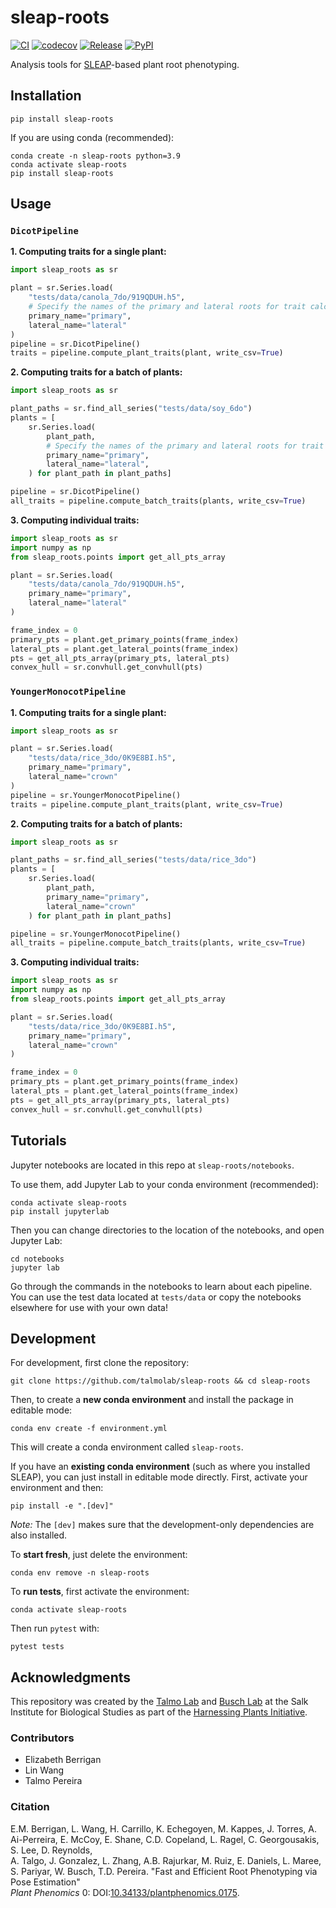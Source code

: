 # sleap-roots

[![CI](https://github.com/talmolab/sleap-roots/actions/workflows/ci.yml/badge.svg)](https://github.com/talmolab/sleap-roots/actions/workflows/ci.yml)
[![codecov](https://codecov.io/gh/talmolab/sleap-roots/branch/main/graph/badge.svg)](https://codecov.io/gh/talmolab/sleap-roots)
[![Release](https://img.shields.io/github/v/release/talmolab/sleap-roots?label=Latest)](https://github.com/talmolab/sleap-roots/releases/)
[![PyPI](https://img.shields.io/pypi/v/sleap-roots?label=PyPI)](https://pypi.org/project/sleap-roots)

Analysis tools for [SLEAP](https://sleap.ai)-based plant root phenotyping.

## Installation
```
pip install sleap-roots
```

If you are using conda (recommended):
```
conda create -n sleap-roots python=3.9
conda activate sleap-roots
pip install sleap-roots
```

## Usage

### `DicotPipeline`

**1. Computing traits for a single plant:**

```py
import sleap_roots as sr

plant = sr.Series.load(
    "tests/data/canola_7do/919QDUH.h5",
    # Specify the names of the primary and lateral roots for trait calculation
    primary_name="primary",
    lateral_name="lateral"
)
pipeline = sr.DicotPipeline()
traits = pipeline.compute_plant_traits(plant, write_csv=True)
```

**2. Computing traits for a batch of plants:**

```py
import sleap_roots as sr

plant_paths = sr.find_all_series("tests/data/soy_6do")
plants = [
    sr.Series.load(
        plant_path,
        # Specify the names of the primary and lateral roots for trait calculation
        primary_name="primary",
        lateral_name="lateral",
    ) for plant_path in plant_paths]

pipeline = sr.DicotPipeline()
all_traits = pipeline.compute_batch_traits(plants, write_csv=True)
```

**3. Computing individual traits:**

```py
import sleap_roots as sr
import numpy as np
from sleap_roots.points import get_all_pts_array

plant = sr.Series.load(
    "tests/data/canola_7do/919QDUH.h5",
    primary_name="primary",
    lateral_name="lateral"
)

frame_index = 0
primary_pts = plant.get_primary_points(frame_index)
lateral_pts = plant.get_lateral_points(frame_index)
pts = get_all_pts_array(primary_pts, lateral_pts)
convex_hull = sr.convhull.get_convhull(pts)
```

### `YoungerMonocotPipeline`

**1. Computing traits for a single plant:**

```py
import sleap_roots as sr

plant = sr.Series.load(
    "tests/data/rice_3do/0K9E8BI.h5",
    primary_name="primary",
    lateral_name="crown"
)
pipeline = sr.YoungerMonocotPipeline()
traits = pipeline.compute_plant_traits(plant, write_csv=True)
```

**2. Computing traits for a batch of plants:**

```py
import sleap_roots as sr

plant_paths = sr.find_all_series("tests/data/rice_3do")
plants = [
    sr.Series.load(
        plant_path,
        primary_name="primary",
        lateral_name="crown"
    ) for plant_path in plant_paths]

pipeline = sr.YoungerMonocotPipeline()
all_traits = pipeline.compute_batch_traits(plants, write_csv=True)
```

**3. Computing individual traits:**

```py
import sleap_roots as sr
import numpy as np
from sleap_roots.points import get_all_pts_array

plant = sr.Series.load(
    "tests/data/rice_3do/0K9E8BI.h5",
    primary_name="primary",
    lateral_name="crown"
)

frame_index = 0
primary_pts = plant.get_primary_points(frame_index)
lateral_pts = plant.get_lateral_points(frame_index)
pts = get_all_pts_array(primary_pts, lateral_pts)
convex_hull = sr.convhull.get_convhull(pts)
```

## Tutorials
Jupyter notebooks are located in this repo at `sleap-roots/notebooks`.

To use them, add Jupyter Lab to your conda environment (recommended):

```
conda activate sleap-roots
pip install jupyterlab
```

Then you can change directories to the location of the notebooks, and open Jupyter Lab:

```
cd notebooks
jupyter lab
```

Go through the commands in the notebooks to learn about each pipeline. 
You can use the test data located at `tests/data` or copy the notebooks elsewhere for use with your own data!


## Development
For development, first clone the repository:
```
git clone https://github.com/talmolab/sleap-roots && cd sleap-roots
```

Then, to create a **new conda environment** and install the package in editable mode:
```
conda env create -f environment.yml
```
This will create a conda environment called `sleap-roots`.

If you have an **existing conda environment** (such as where you installed SLEAP), you
can just install in editable mode directly. First, activate your environment and then:
```
pip install -e ".[dev]"
```
*Note:* The `[dev]` makes sure that the development-only dependencies are also
installed.

To **start fresh**, just delete the environment:
```
conda env remove -n sleap-roots
```

To **run tests**, first activate the environment:
```
conda activate sleap-roots
```
Then run `pytest` with:
```
pytest tests
```

## Acknowledgments

This repository was created by the [Talmo Lab](https://talmolab.org) and [Busch Lab](https://busch.salk.edu) at the Salk Institute for Biological Studies as part of the [Harnessing Plants Initiative](https://www.salk.edu/harnessing-plants-initiative/).

### Contributors

- Elizabeth Berrigan
- Lin Wang
- Talmo Pereira

### Citation

E.M. Berrigan, L. Wang, H. Carrillo, K. Echegoyen, M. Kappes, J. Torres, A. Ai-Perreira, E. McCoy, E. Shane, C.D. Copeland, L. Ragel, C. Georgousakis, S. Lee, D. Reynolds,    
A. Talgo, J. Gonzalez, L. Zhang, A.B. Rajurkar, M. Ruiz, E. Daniels, L. Maree, S. Pariyar, W. Busch, T.D. Pereira. "Fast and Efficient Root Phenotyping via Pose Estimation"     
*Plant Phenomics* 0: DOI:[10.34133/plantphenomics.0175](https://doi.org/10.34133/plantphenomics.0175).
